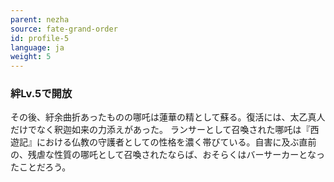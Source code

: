 ```yaml
---
parent: nezha
source: fate-grand-order
id: profile-5
language: ja
weight: 5
---
```


### 絆Lv.5で開放

その後、紆余曲折あったものの哪吒は蓮華の精として蘇る。復活には、太乙真人だけでなく釈迦如来の力添えがあった。
ランサーとして召喚された哪吒は『西遊記』における仏教の守護者としての性格を濃く帯びている。自害に及ぶ直前の、残虐な性質の哪吒として召喚されたならば、おそらくはバーサーカーとなったことだろう。
